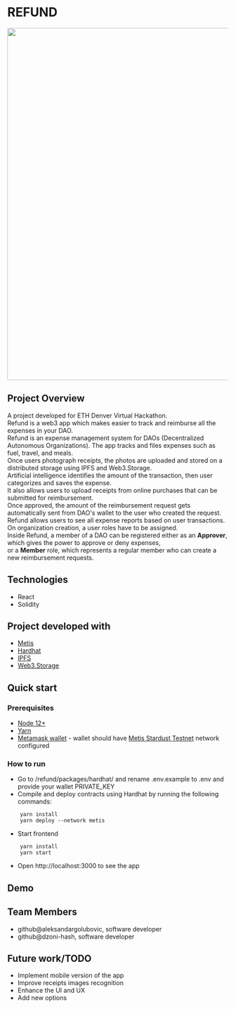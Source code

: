 # REFUND

<div align="center">
    <img src = "screens/requestScreen.png" width = "800px"/>
</div>

## Project Overview
A project developed for ETH Denver Virtual Hackathon.  
Refund is a web3 app which makes easier to track and reimburse all the expenses in your DAO.  
Refund is an expense management system for DAOs (Decentralized Autonomous Organizations). The app tracks and files expenses such as fuel, travel, and meals.  
Once users photograph receipts, the photos are uploaded and stored on a distributed storage using IPFS and Web3.Storage.  
Artificial intelligence identifies the amount of the transaction, then user categorizes and saves the expense.  
It also allows users to upload receipts from online purchases that can be submitted for reimbursement.  
Once approved, the amount of the reimbursement request gets automatically sent from DAO's wallet to the user who created the request.  
Refund allows users to see all expense reports based on user transactions.  
On organization creation, a user roles have to be assigned.  
Inside Refund, a member of a DAO can be registered either as an **Approver**, which gives the power to approve or deny expenses,  
or a **Member** role, which represents a regular member who can create a new reimbursement requests.  


## Technologies
* React
* Solidity

## Project developed with
* [Metis](https://docs.metis.io/)
* [Hardhat](https://hardhat.org/)
* [IPFS](https://ipfs.io/)
* [Web3.Storage](https://web3.storage/)

## Quick start

### Prerequisites
* [Node 12+](https://nodejs.org/en/download/)
* [Yarn](https://classic.yarnpkg.com/en/docs/install/)
* [Metamask wallet](https://chrome.google.com/webstore/detail/metamask/nkbihfbeogaeaoehlefnkodbefgpgknn) - wallet should have [Metis Stardust Testnet](https://docs.metis.io/building-on-metis/connection-details) network configured

### How to run

- Go to /refund/packages/hardhat/ and rename .env.example to .env and provide your wallet PRIVATE_KEY
- Compile and deploy contracts using Hardhat by running the following commands:
```
    yarn install
    yarn deploy --network metis
```
- Start frontend
```
    yarn install
    yarn start
```
- Open http://localhost:3000 to see the app

## Demo

## Team Members
- github@aleksandargolubovic, software developer
- github@dzoni-hash, software developer

## Future work/TODO
* Implement mobile version of the app
* Improve receipts images recognition
* Enhance the UI and UX
* Add new options
